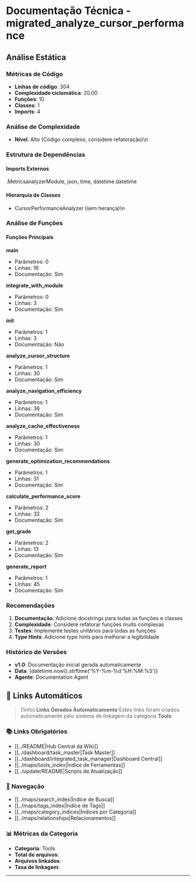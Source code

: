 # Documentação Técnica - migrated_analyze_cursor_performance

## Análise Estática

### Métricas de Código
- **Linhas de código**: 304
- **Complexidade ciclomática**: 20.00
- **Funções**: 10
- **Classes**: 1
- **Imports**: 4

### Análise de Complexidade
- **Nível**: Alto (Código complexo, considere refatoração)\n
### Estrutura de Dependências

#### Imports Externos
.MetricsanalyzerModule, json, time, datetime.datetime

#### Hierarquia de Classes
- CursorPerformanceAnalyzer (sem herança)\n
### Análise de Funções

#### Funções Principais
**main**
- Parâmetros: 0
- Linhas: 16
- Documentação: Sim

**integrate_with_module**
- Parâmetros: 0
- Linhas: 3
- Documentação: Sim

**__init__**
- Parâmetros: 1
- Linhas: 3
- Documentação: Não

**analyze_cursor_structure**
- Parâmetros: 1
- Linhas: 30
- Documentação: Sim

**analyze_navigation_efficiency**
- Parâmetros: 1
- Linhas: 36
- Documentação: Sim

**analyze_cache_effectiveness**
- Parâmetros: 1
- Linhas: 30
- Documentação: Sim

**generate_optimization_recommendations**
- Parâmetros: 1
- Linhas: 31
- Documentação: Sim

**calculate_performance_score**
- Parâmetros: 2
- Linhas: 32
- Documentação: Sim

**get_grade**
- Parâmetros: 2
- Linhas: 13
- Documentação: Sim

**generate_report**
- Parâmetros: 1
- Linhas: 45
- Documentação: Sim

### Recomendações

1. **Documentação**: Adicione docstrings para todas as funções e classes
2. **Complexidade**: Considere refatorar funções muito complexas
3. **Testes**: Implemente testes unitários para todas as funções
4. **Type Hints**: Adicione type hints para melhorar a legibilidade

### Histórico de Versões

- **v1.0**: Documentação inicial gerada automaticamente
- **Data**: {datetime.now().strftime('%Y-%m-%d %H:%M:%S')}
- **Agente**: Documentation Agent


## 🔗 **Links Automáticos**

> [!info] **Links Gerados Automaticamente**
> Estes links foram criados automaticamente pelo sistema de linkagem da categoria **Tools**

### **📚 Links Obrigatórios**
- [[../README|Hub Central da Wiki]]
- [[../dashboard/task_master|Task Master]]
- [[../dashboard/integrated_task_manager|Dashboard Central]]
- [[../maps/tools_index|Índice de Ferramentas]]
- [[../update/README|Scripts de Atualização]]

### **🧭 Navegação**
- [[../maps/search_index|Índice de Busca]]
- [[../maps/tags_index|Índice de Tags]]
- [[../maps/category_indices|Índices por Categoria]]
- [[../maps/relationships|Relacionamentos]]

### **📊 Métricas da Categoria**
- **Categoria**: Tools
- **Total de arquivos**: <!-- Contador automático -->
- **Arquivos linkados**: <!-- Contador automático -->
- **Taxa de linkagem**: <!-- Percentual automático -->

---

